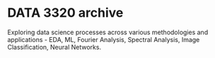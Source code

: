 # DATA 3320 archive

Exploring data science processes across various methodologies and applications - EDA, ML, Fourier Analysis, Spectral Analysis, Image Classification, Neural Networks.
